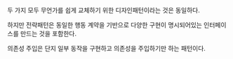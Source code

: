 두 가지 모두 무언가를 쉽게 교체하기 위한 디자인패턴이라는 것은 동일하다.

하지만 전략패턴은 동일한 행동 계약을 기반으로 다양한 구현이 명시되어있는 인터페이스를 만드는 것을 포함한다.

의존성 주입은 단지 일부 동작을 구현하고 의존성을 주입하기만 하는 패턴이다.
